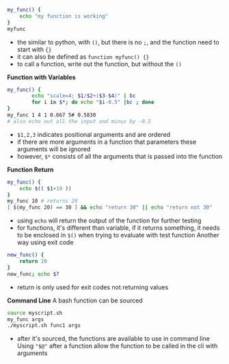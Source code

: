 ```bash
my_func() {
	echo "my function is working"
}
myfunc
```
- the similar to python, with `()`, but there is no `;`, and the function need to start with `{}`
- it can also be defined as `function myfunc() {}`
- to call a function, write out the function, but without the `()`

**Function with Variables**
```bash
my_func() {
        echo "scale=4; $1/$2+($3-$4)" | bc
        for i in $*; do echo "$i-0.5" |bc ; done
}
my_func 1 4 1 0.667 5# 0.5830
# also echo out all the input and minux by -0.5
```
- `$1,2,3` indicates positional arguments and are ordered
- if there are more arguments in a function that parameters these arguments will be ignored
- however, `$*` consists of all the arguments that is passed into the function

**Function Return**
```bash
my_func() {
    echo $(( $1+10 ))
}
my_func 10 # returns 20
[ $(my_func 20) == 30 ] && echo "return 30" || echo "return not 30"
```
- using `echo` will return the output of the function for further testing
- for functions, it's different than variable, if it returns something, it needs to be enclosed in `$()` when trying to evaluate with test function
Another way using exit code
```bash
new_func() {
	return 20
}
new_func; echo $?
```
- return is only used for exit codes not returning values

**Command Line**
A bash function can be sourced
```bash
source myscript.sh
my_func args
./myscript.sh func1 args
```
- after it's sourced, the functions are available to use in command line
Using `"$@"` after a function allow the function to be called in the cli with arguments
